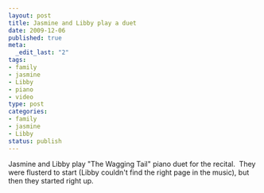 ```yaml
--- 
layout: post
title: Jasmine and Libby play a duet
date: 2009-12-06
published: true
meta: 
  _edit_last: "2"
tags: 
- family
- jasmine
- Libby
- piano
- video
type: post
categories: 
- family
- jasmine
- Libby
status: publish
---
```

<div>Jasmine and Libby play "The Wagging Tail" piano duet for the recital. &nbsp;They were flusterd to start (Libby couldn't find the right page in the music), but then they started right up.</div>



